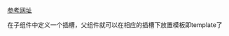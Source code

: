[参考网址](https://blog.csdn.net/bobozai86/article/details/105473445)

在子组件中定义一个插槽，父组件就可以在相应的插槽下放置模板即template了